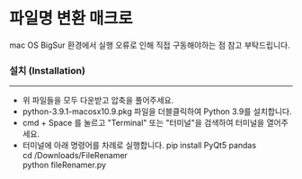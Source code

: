 # 파일명 변환 매크로

mac OS BigSur 환경에서 실행 오류로 인해 직접 구동해야하는 점 참고 부탁드립니다.

### 설치 (Installation)

---

- 위 파일들을 모두 다운받고 압축을 풀어주세요.
- python-3.9.1-macosx10.9.pkg 파일을 더블클릭하여 Python 3.9를 설치합니다.
- cmd + Space 를 눌르고 "Terminal" 또는 "터미널"을 검색하여 터미널을 열어주세요.
- 터미널에 아래 명령어를 차례로 실행합니다.
  pip install PyQt5 pandas  
  cd /Downloads/FileRenamer  
  python fileRenamer.py
